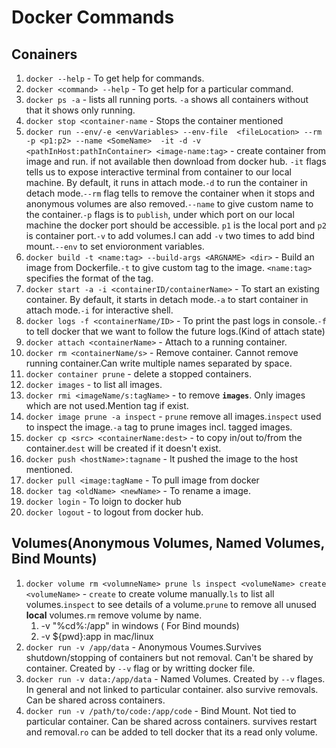 # Docker Commands

## Conainers

1. `docker --help` - To get help for commands.
1. `docker <command> --help` - To get help for a particular command.
1. `docker ps -a` - lists all running ports. `-a` shows all containers without that it shows only running.
1. `docker stop <container-name` - Stops the container mentioned
1. `docker run --env/-e <envVariables> --env-file  <fileLocation> --rm -p <p1:p2> --name <SomeName>  -it -d -v <pathInHost:pathInContainer> <image-name:tag>` - create container from image and run. if not available then download from docker hub. `-it` flags tells us to expose interactive terminal from container to our local machine. By default, it runs in attach mode.`-d` to run the container in detach mode.`--rm` flag tells to remove the container when it stops and anonymous volumes are also removed.`--name` to give custom name to the container.`-p` flags is to `publish`, under which port on our local machine the docker port should be accessible. `p1` is the local port and `p2` is container port.`-v` to add volumes.I can add `-v` two times to add bind mount.`--env` to set envioronment variables.
1. `docker build -t <name:tag> --build-args <ARGNAME> <dir>` - Build an image from Dockerfile.`-t` to give custom tag to the
   image. `<name:tag>` specifies the format of the tag.
1. `docker start -a -i <containerID/containerName>` - To start an existing container. By default, it starts in detach
   mode.`-a` to start container in attach mode.`-i` for interactive shell.
1. `docker logs -f <containerName/ID>` - To print the past logs in console.`-f` to tell docker that we want to follow
   the future logs.(Kind of attach state)
1. `docker attach <containerName>` - Attach to a running container.
1. `docker rm <containerName/s>` - Remove container. Cannot remove running container.Can write multiple names separated
   by space.
1. `docker container prune` - delete a stopped containers.
1. `docker images` - to list all images.
1. `docker rmi <imageName/s:tagName>` - to remove **`images`**. Only images which are not used.Mention tag if exist.
1. `docker image prune -a inspect` - `prune` remove all images.`inspect` used to inspect the image.`-a` tag to prune
   images incl. tagged images.
1. `docker cp <src> <containerName:dest>` - to copy in/out to/from the container.`dest` will be created if it doesn't
   exist.
1. `docker push <hostName>:tagname` - It pushed the image to the host mentioned.
1. `docker pull <image:tagName` - To pull image from docker
1. `docker tag <oldName> <newName>` - To rename a image.
1. `docker login` - To loign to docker hub
1. `docker logout` - to logout from docker hub.

## Volumes(Anonymous Volumes, Named Volumes, Bind Mounts)

1. `docker volume rm <volumneName> prune ls inspect <volumeName> create <volumeName>` - `create` to create volume  manually.`ls` to list all volumes.`inspect` to see details of a volume.`prune` to remove all unused **local** volumes.`rm` remove volume by name.
   1. -v "%cd%:/app" in windows ( For Bind mounds)  
   1. -v ${pwd}:app in mac/linux
1. `docker run -v /app/data` - Anonymous Voumes.Survives shutdown/stopping of containers but not removal. Can't be shared by container. Created by `--v` flag or by writting docker file.
1. `docker run -v data:/app/data` - Named Volumes. Created by `--v` flages. In general and not linked to particular container. also survive removals. Can be shared across containers.  
1. `docker run -v /path/to/code:/app/code` - Bind Mount. Not tied to particular container. Can be shared across containers. survives restart and removal.`ro` can be added to tell docker that its a read only volume.
